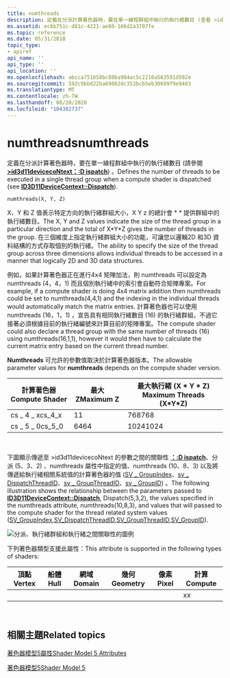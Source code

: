```yaml
---
title: numthreads
description: 定義在分派計算著色器時，要在單一線程群組中執行的執行緒數目 (查看 >id3d11devicecoNtext 分派) 。
ms.assetid: ec6b751c-d81c-4221-ae80-166d2a3707fe
ms.topic: reference
ms.date: 05/31/2018
topic_type:
- apiref
api_name: ''
api_type: ''
api_location: ''
ms.openlocfilehash: abcca751b58bc88ba984ac5c2210a563591d592e
ms.sourcegitcommit: 592c9bbd22ba69802dc353bcb5eb30699f9e9403
ms.translationtype: MT
ms.contentlocale: zh-TW
ms.lasthandoff: 08/20/2020
ms.locfileid: "104382737"
---
```

# <a name="numthreads"></a><span data-ttu-id="28877-103">numthreads</span><span class="sxs-lookup"><span data-stu-id="28877-103">numthreads</span></span>

<span data-ttu-id="28877-104">定義在分派計算著色器時，要在單一線程群組中執行的執行緒數目 (請參閱 [**>id3d11devicecoNtext：:D ispatch**](/windows/desktop/api/d3d11/nf-d3d11-id3d11devicecontext-dispatch)) 。</span><span class="sxs-lookup"><span data-stu-id="28877-104">Defines the number of threads to be executed in a single thread group when a compute shader is dispatched (see [**ID3D11DeviceContext::Dispatch**](/windows/desktop/api/d3d11/nf-d3d11-id3d11devicecontext-dispatch)).</span></span>


```
numthreads(X, Y, Z)    
```



<span data-ttu-id="28877-105">X、Y 和 Z 值表示特定方向的執行緒群組大小，X Y z 的總計會 \* \* 提供群組中的執行緒數目。</span><span class="sxs-lookup"><span data-stu-id="28877-105">The X, Y and Z values indicate the size of the thread group in a particular direction and the total of X\*Y\*Z gives the number of threads in the group.</span></span> <span data-ttu-id="28877-106">在三個維度上指定執行緒群組大小的功能，可讓您以邏輯2D 和3D 資料結構的方式存取個別的執行緒。</span><span class="sxs-lookup"><span data-stu-id="28877-106">The ability to specify the size of the thread group across three dimensions allows individual threads to be accessed in a manner that logically 2D and 3D data structures.</span></span>

<span data-ttu-id="28877-107">例如，如果計算著色器正在進行4x4 矩陣加法，則 numthreads 可以設定為 numthreads (4，4，1) 而且個別執行緒中的索引會自動符合矩陣專案。</span><span class="sxs-lookup"><span data-stu-id="28877-107">For example, if a compute shader is doing 4x4 matrix addition then numthreads could be set to numthreads(4,4,1) and the indexing in the individual threads would automatically match the matrix entries.</span></span> <span data-ttu-id="28877-108">計算著色器也可以使用 numthreads (16，1，1) ，宣告具有相同執行緒數目 (16) 的執行緒群組，不過它接著必須根據目前的執行緒編號來計算目前的矩陣專案。</span><span class="sxs-lookup"><span data-stu-id="28877-108">The compute shader could also declare a thread group with the same number of threads (16) using numthreads(16,1,1), however it would then have to calculate the current matrix entry based on the current thread number.</span></span>

<span data-ttu-id="28877-109">**Numthreads** 可允許的參數值取決於計算著色器版本。</span><span class="sxs-lookup"><span data-stu-id="28877-109">The allowable parameter values for **numthreads** depends on the compute shader version.</span></span>



| <span data-ttu-id="28877-110">計算著色器</span><span class="sxs-lookup"><span data-stu-id="28877-110">Compute Shader</span></span> | <span data-ttu-id="28877-111">最大 Z</span><span class="sxs-lookup"><span data-stu-id="28877-111">Maximum Z</span></span> | <span data-ttu-id="28877-112">最大執行緒 (X \* Y \* Z) </span><span class="sxs-lookup"><span data-stu-id="28877-112">Maximum Threads (X\*Y\*Z)</span></span> |
|----------------|-----------|---------------------------|
| <span data-ttu-id="28877-113">cs \_ 4 \_ x</span><span class="sxs-lookup"><span data-stu-id="28877-113">cs\_4\_x</span></span>       | <span data-ttu-id="28877-114">1</span><span class="sxs-lookup"><span data-stu-id="28877-114">1</span></span>         | <span data-ttu-id="28877-115">768</span><span class="sxs-lookup"><span data-stu-id="28877-115">768</span></span>                       |
| <span data-ttu-id="28877-116">cs \_ 5 \_ 0</span><span class="sxs-lookup"><span data-stu-id="28877-116">cs\_5\_0</span></span>       | <span data-ttu-id="28877-117">64</span><span class="sxs-lookup"><span data-stu-id="28877-117">64</span></span>        | <span data-ttu-id="28877-118">1024</span><span class="sxs-lookup"><span data-stu-id="28877-118">1024</span></span>                      |



 

<span data-ttu-id="28877-119">下圖顯示傳遞至 >id3d11devicecoNtext 的參數之間的關聯性 [**：:D ispatch**](/windows/desktop/api/d3d11/nf-d3d11-id3d11devicecontext-dispatch)、分派 (5、3、2) 、numthreads 屬性中指定的值、numthreads (10、8、3) 以及將傳遞給執行緒相關系統值的計算著色器的值 ([SV \_ GroupIndex](sv-groupindex.md)、[sv \_ DispatchThreadID](sv-dispatchthreadid.md)、[sv \_ GroupThreadID](sv-groupthreadid.md)、[sv \_ GroupID](sv-groupid.md)) 。</span><span class="sxs-lookup"><span data-stu-id="28877-119">The following illustration shows the relationship between the parameters passed to [**ID3D11DeviceContext::Dispatch**](/windows/desktop/api/d3d11/nf-d3d11-id3d11devicecontext-dispatch), Dispatch(5,3,2), the values specified in the numthreads attribute, numthreads(10,8,3), and values that will passed to the compute shader for the thread related system values ([SV\_GroupIndex](sv-groupindex.md),[SV\_DispatchThreadID](sv-dispatchthreadid.md),[SV\_GroupThreadID](sv-groupthreadid.md),[SV\_GroupID](sv-groupid.md)).</span></span>

![分派、執行緒群組和執行緒之間關聯性的圖例](images/threadgroupids.png)

<span data-ttu-id="28877-121">下列著色器類型支援此屬性：</span><span class="sxs-lookup"><span data-stu-id="28877-121">This attribute is supported in the following types of shaders:</span></span>



| <span data-ttu-id="28877-122">頂點</span><span class="sxs-lookup"><span data-stu-id="28877-122">Vertex</span></span> | <span data-ttu-id="28877-123">船體</span><span class="sxs-lookup"><span data-stu-id="28877-123">Hull</span></span> | <span data-ttu-id="28877-124">網域</span><span class="sxs-lookup"><span data-stu-id="28877-124">Domain</span></span> | <span data-ttu-id="28877-125">幾何</span><span class="sxs-lookup"><span data-stu-id="28877-125">Geometry</span></span> | <span data-ttu-id="28877-126">像素</span><span class="sxs-lookup"><span data-stu-id="28877-126">Pixel</span></span> | <span data-ttu-id="28877-127">計算</span><span class="sxs-lookup"><span data-stu-id="28877-127">Compute</span></span> |
|--------|------|--------|----------|-------|---------|
|        |      |        |          |       | <span data-ttu-id="28877-128">x</span><span class="sxs-lookup"><span data-stu-id="28877-128">x</span></span>       |



 

## <a name="related-topics"></a><span data-ttu-id="28877-129">相關主題</span><span class="sxs-lookup"><span data-stu-id="28877-129">Related topics</span></span>

<dl> <dt>

[<span data-ttu-id="28877-130">著色器模型5屬性</span><span class="sxs-lookup"><span data-stu-id="28877-130">Shader Model 5 Attributes</span></span>](d3d11-graphics-reference-sm5-attributes.md)
</dt> <dt>

[<span data-ttu-id="28877-131">著色器模型5</span><span class="sxs-lookup"><span data-stu-id="28877-131">Shader Model 5</span></span>](d3d11-graphics-reference-sm5.md)
</dt> </dl>

 

 